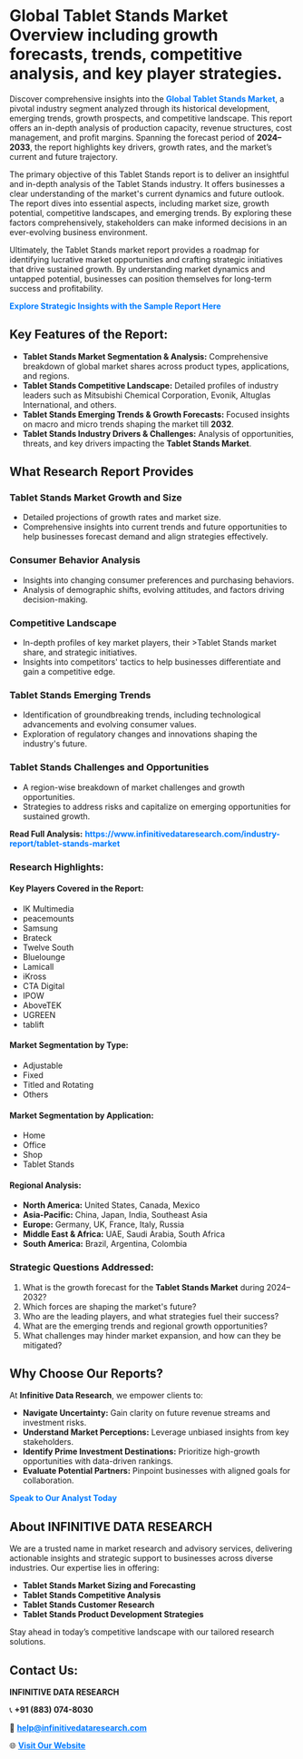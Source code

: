 <h1>Global Tablet Stands Market Overview including growth forecasts, trends, competitive analysis, and key player strategies.</h1>
<p>
Discover comprehensive insights into the 
<a href="https://www.infinitivedataresearch.com/industry-report/tablet-stands-market" rel="dofollow" style="color: #007BFF; text-decoration: none;"><strong>Global Tablet Stands Market</strong></a>, a pivotal industry segment analyzed through its historical development, emerging trends, growth prospects, and competitive landscape. This report offers an in-depth analysis of production capacity, revenue structures, cost management, and profit margins. Spanning the forecast period of <strong>2024–2033</strong>, the report highlights key drivers, growth rates, and the market’s current and future trajectory.
</p>
<p>
The primary objective of this Tablet Stands report is to deliver an insightful and in-depth analysis of the Tablet Stands industry. It offers businesses a clear understanding of the market's current dynamics and future outlook. The report dives into essential aspects, including market size, growth potential, competitive landscapes, and emerging trends. By exploring these factors comprehensively, stakeholders can make informed decisions in an ever-evolving business environment.
</p>
<p>
Ultimately, the Tablet Stands market report provides a roadmap for identifying lucrative market opportunities and crafting strategic initiatives that drive sustained growth. By understanding market dynamics and untapped potential, businesses can position themselves for long-term success and profitability.
</p>
<p>
<a href="https://www.infinitivedataresearch.com/request-sample/reportId=103761" style="color: #007BFF; text-decoration: none;"><strong>Explore Strategic Insights with the Sample Report Here</strong></a>
</p>

<h2>Key Features of the Report:</h2>
<ul>
<li><strong>Tablet Stands Market Segmentation & Analysis:</strong> Comprehensive breakdown of global market shares across product types, applications, and regions.</li>
<li><strong>Tablet Stands Competitive Landscape:</strong> Detailed profiles of industry leaders such as Mitsubishi Chemical Corporation, Evonik, Altuglas International, and others.</li>
<li><strong>Tablet Stands Emerging Trends & Growth Forecasts:</strong> Focused insights on macro and micro trends shaping the market till <strong>2032</strong>.</li>
<li><strong>Tablet Stands Industry Drivers & Challenges:</strong> Analysis of opportunities, threats, and key drivers impacting the <strong>Tablet Stands Market</strong>.</li>
</ul>

<h2>What Research Report Provides</h2>
<h3>Tablet Stands Market Growth and Size</h3>
<ul>
<li>Detailed projections of growth rates and market size.</li>
<li>Comprehensive insights into current trends and future opportunities to help businesses forecast demand and align strategies effectively.</li>
</ul>

<h3>Consumer Behavior Analysis</h3>
<ul>
<li>Insights into changing consumer preferences and purchasing behaviors.</li>
<li>Analysis of demographic shifts, evolving attitudes, and factors driving decision-making.</li>
</ul>

<h3>Competitive Landscape</h3>
<ul>
<li>In-depth profiles of key market players, their >Tablet Stands market share, and strategic initiatives.</li>
<li>Insights into competitors' tactics to help businesses differentiate and gain a competitive edge.</li>
</ul>

<h3>Tablet Stands Emerging Trends</h3>
<ul>
<li>Identification of groundbreaking trends, including technological advancements and evolving consumer values.</li>
<li>Exploration of regulatory changes and innovations shaping the industry's future.</li>
</ul>

<h3>Tablet Stands Challenges and Opportunities</h3>
<ul>
<li>A region-wise breakdown of market challenges and growth opportunities.</li>
<li>Strategies to address risks and capitalize on emerging opportunities for sustained growth.</li>
</ul>
<p><strong>Read Full Analysis:</strong> <a href="https://www.infinitivedataresearch.com/industry-report/tablet-stands-market" rel="dofollow" style="color: #007BFF; text-decoration: none;"><strong>https://www.infinitivedataresearch.com/industry-report/tablet-stands-market</strong></a></p>
<h3>Research Highlights:</h3>
<h4>Key Players Covered in the Report:</h4>
<ul><li>IK Multimedia</li><li>peacemounts</li><li>Samsung</li><li>Brateck</li><li>Twelve South</li><li>Bluelounge</li><li>Lamicall</li><li>iKross</li><li>CTA Digital</li><li>IPOW</li><li>AboveTEK</li><li>UGREEN</li><li>tablift</li></ul>
<h4>Market Segmentation by Type:</h4>
<ul><li>Adjustable</li><li>Fixed</li><li>Titled and Rotating</li><li>Others</li></ul>
<h4>Market Segmentation by Application:</h4>
<ul><li>Home</li><li>Office</li><li>Shop</li><li>Tablet Stands</li></ul>

<h4>Regional Analysis:</h4>
<ul>
<li><strong>North America:</strong> United States, Canada, Mexico</li>
<li><strong>Asia-Pacific:</strong> China, Japan, India, Southeast Asia</li>
<li><strong>Europe:</strong> Germany, UK, France, Italy, Russia</li>
<li><strong>Middle East & Africa:</strong> UAE, Saudi Arabia, South Africa</li>
<li><strong>South America:</strong> Brazil, Argentina, Colombia</li>
</ul>

<h3>Strategic Questions Addressed:</h3>
<ol>
<li>What is the growth forecast for the <strong>Tablet Stands Market</strong> during 2024–2032?</li>
<li>Which forces are shaping the market's future?</li>
<li>Who are the leading players, and what strategies fuel their success?</li>
<li>What are the emerging trends and regional growth opportunities?</li>
<li>What challenges may hinder market expansion, and how can they be mitigated?</li>
</ol>

<h2>Why Choose Our Reports?</h2>
<p>At <strong>Infinitive Data Research</strong>, we empower clients to:</p>
<ul>
<li><strong>Navigate Uncertainty:</strong> Gain clarity on future revenue streams and investment risks.</li>
<li><strong>Understand Market Perceptions:</strong> Leverage unbiased insights from key stakeholders.</li>
<li><strong>Identify Prime Investment Destinations:</strong> Prioritize high-growth opportunities with data-driven rankings.</li>
<li><strong>Evaluate Potential Partners:</strong> Pinpoint businesses with aligned goals for collaboration.</li>
</ul>
<p><a href="https://www.infinitivedataresearch.com/industry-report/tablet-stands-market" rel="dofollow" style="color: #007BFF; text-decoration: none;"><strong>Speak to Our Analyst Today</strong></a></p>

<h2>About INFINITIVE DATA RESEARCH</h2>
<p>We are a trusted name in market research and advisory services, delivering actionable insights and strategic support to businesses across diverse industries. Our expertise lies in offering:</p>
<ul>
<li><strong>Tablet Stands Market Sizing and Forecasting</strong></li>
<li><strong>Tablet Stands Competitive Analysis</strong></li>
<li><strong>Tablet Stands Customer Research</strong></li>
<li><strong>Tablet Stands Product Development Strategies</strong></li>
</ul>
<p>Stay ahead in today’s competitive landscape with our tailored research solutions.</p>

<h2>Contact Us:</h2>
<p><strong>INFINITIVE DATA RESEARCH</strong></p>
<p>📞 <strong>+91 (883) 074-8030</strong></p>
<p>📧 <strong><a href="mailto:help@infinitivedataresearch.com" style="color: #007BFF;">help@infinitivedataresearch.com</a></strong></p>
<p>🌐 <strong><a href="https://www.infinitivedataresearch.com" rel="dofollow" style="color: #007BFF;">Visit Our Website</a></strong></p>